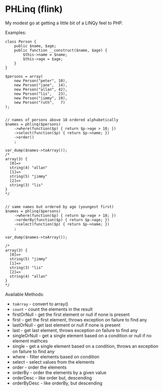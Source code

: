 PHLinq (flink)
==============

My modest go at getting a little bit of a LINQy feel to PHP.

Examples:

    class Person {
        public $name, $age;
        public function __construct($name, $age) {
            $this->name = $name;
            $this->age = $age;
        }
    }

    $persons = array(
        new Person("peter", 10),
        new Person("jane",  14),
        new Person("allan", 42),
        new Person("lis",   23),
        new Person("jimmy", 19),
        new Person("ruth",   7)
    );


    // names of persons above 18 ordered alphabetically
    $names = phlinq($persons)
        ->where(function($p) { return $p->age > 18; })
        ->select(function($p) { return $p->name; })
        ->order()
        ;

    var_dump($names->toArray());
    /*
    array(3) {
      [0]=>
      string(4) "allan"
      [1]=>
      string(5) "jimmy"
      [2]=>
      string(3) "lis"
    } 
    */


    // same names but ordered by age (youngest first)
    $names = phlinq($persons)
        ->where(function($p) { return $p->age > 18; })
        ->orderBy(function($p) { return $p->age; })
        ->select(function($p) { return $p->name; })
        ;

    var_dump($names->toArray());

    /*
    array(3) {
      [0]=>
      string(5) "jimmy"
      [1]=>
      string(3) "lis"
      [2]=>
      string(4) "allan"
    }
    */


Available Methods:

* `toArray` - convert to array()
* `count` - count the elements in the result
* firstOrNull - get the first element or null if none is present
* first - get the first element, throws exception on failure to find any
* lastOrNull - get last element or null if none is present
* last - get last element, throws exception on failure to find any
* singleOrNull - get a single element based on a condition or null if no element mathces
* single - get a single element based on a condition, throws an exception on failure to find any
* where - filter elements based on condition
* select - select values from the elements
* order - order the elements
* orderBy - order the elements by a given value
* orderDesc - like order but, descending
* orderByDesc - like orderBy, but descending
